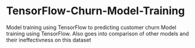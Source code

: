 # TensorFlow-Churn-Model-Training
Model training using TensorFlow to predicting customer churn 
Model training using TensorFlow. Also goes into comparison of other models and their ineffectivness on this dataset
